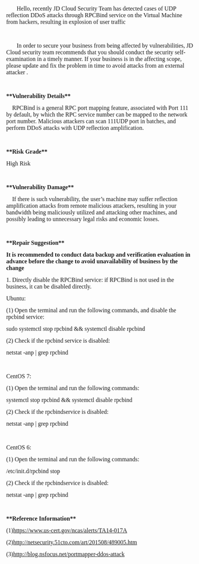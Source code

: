 <p style="text-indent: 28px"><span style="font-size: 16px; font-family: 微软雅黑,&#39;Microsoft YaHei&#39;;">Hello, recently JD Cloud Security Team has detected cases of UDP reflection DDoS attacks through RPCBind service on the Virtual Machine from hackers, resulting in explosion of user traffic</span>
</p>
<p><span style="font-size: 16px; font-family: 微软雅黑,&#39;Microsoft YaHei&#39;;">&nbsp;</span>
</p>
<p style="text-indent: 28px"><span style="font-size: 16px; font-family: 微软雅黑,&#39;Microsoft YaHei&#39;;">In order to secure your business from being affected by vulnerabilities, JD Cloud security team recommends that you should conduct the security self-examination in a timely manner. If your business is in the affecting scope, please update and fix the problem in time to avoid attacks from an external attacker</span>
<span style="font-size:16px;font-family:宋体">. </span>
</p>
<p><span style="font-size:16px;font-family:宋体">&nbsp;</span>
</p>
<p><span style="font-family: 微软雅黑,&#39;Microsoft YaHei&#39;;"><strong><span style="font-size: 16px;">**Vulnerability Details**</span>
</strong></span>
</p>
<p><span style="font-size: 16px; font-family: 微软雅黑,&#39;Microsoft YaHei&#39;;">&nbsp;&nbsp;&nbsp; RPCBind is a general RPC port mapping feature, associated with Port 111 by default, by which the RPC service number can be mapped to the network port number. Malicious attackers can scan 111UDP port in batches, and perform DDoS attacks with UDP reflection amplification. </span>
</p>
<p><span style="font-size: 16px; font-family: 微软雅黑,&#39;Microsoft YaHei&#39;;">&nbsp;</span>
</p>
<p><span style="font-family: 微软雅黑,&#39;Microsoft YaHei&#39;;"><strong><span style="font-size: 16px; font-family: 宋体;">**Risk Grade**</span>
</strong></span>
</p>
<p><span style="font-size: 16px; font-family: 微软雅黑,&#39;Microsoft YaHei&#39;;">High Risk</span>
</p>
<p><span style="font-size: 16px; font-family: 微软雅黑,&#39;Microsoft YaHei&#39;;">&nbsp;</span>
</p>
<p><span style="font-family: 微软雅黑,&#39; Microsoft YaHei&#39;;"><strong><span style="font-size: 16px; font-family: 宋体;">**Vulnerability Damage**</span>
</strong></span>
</p>
<p><span style="font-size: 16px; font-family: 微软雅黑,&#39;Microsoft YaHei&#39;;">&nbsp;&nbsp;&nbsp; If there is such vulnerability, the user’s machine may suffer reflection amplification attacks from remote malicious attackers, resulting in your bandwidth being maliciously utilized and attacking other machines, and possibly leading to unnecessary legal risks and economic losses. </span>
</p>
<p><span style="font-size: 16px; font-family: 微软雅黑,&#39;Microsoft YaHei&#39;;">&nbsp;</span>
</p>
<p><span style="font-family: 微软雅黑,&#39; Microsoft YaHei&#39;;"><strong><span style="font-size: 16px; font-family: 宋体;">**Repair Suggestion**</span>
</strong></span>
</p>
<p><span style="font-family: 微软雅黑,&#39;Microsoft YaHei&#39;;"><strong><span style="font-size: 16px; font-family: 宋体;">It is recommended to conduct data backup and verification evaluation in advance before the change to avoid unavailability of business by the change</span>
</strong></span>
</p>
<p><span style="font-size: 16px; font-family: 微软雅黑,&#39;Microsoft YaHei&#39;;">1. Directly disable the RPCBind service: if RPCBind is not used in the business, it can be disabled directly. </span>
</p>
<p><span style="font-size: 16px; font-family: 微软雅黑,&#39;Microsoft YaHei&#39;;">Ubuntu:</span>
</p>
<p><span style="font-size: 16px; font-family: 微软雅黑,&#39;Microsoft YaHei&#39;;">(1) Open the terminal and run the following commands, and disable the rpcbind service:</span>
</p>
<p><span style="font-size: 16px; font-family: 微软雅黑,&#39;Microsoft YaHei&#39;;">sudo systemctl stop rpcbind &amp;&amp; systemctl disable rpcbind</span>
</p>
<p><span style="font-size: 16px; font-family: 微软雅黑,&#39;Microsoft YaHei&#39;;">(2) Check if the rpcbind service is disabled:</span>
</p>
<p><span style="font-size: 16px; font-family: 微软雅黑,&#39;Microsoft YaHei&#39;;">netstat -anp | grep rpcbind</span>
</p>
<p><span style="font-size: 16px; font-family: 微软雅黑,&#39;Microsoft YaHei&#39;;">&nbsp;</span>
</p>
<p><span style="font-size: 16px; font-family: 微软雅黑,&#39;Microsoft YaHei&#39;;">CentOS 7:</span>
</p>
<p><span style="font-size: 16px; font-family: 微软雅黑,&#39;Microsoft YaHei&#39;;">(1) Open the terminal and run the following commands:</span>
</p>
<p><span style="font-size: 16px; font-family: 微软雅黑,&#39;Microsoft YaHei&#39;;">systemctl stop rpcbind &amp;&amp; systemctl disable rpcbind</span>
</p>
<p><span style="font-size: 16px; font-family: 微软雅黑,&#39;Microsoft YaHei&#39;;">(2) Check if the rpcbindservice is disabled:</span>
</p>
<p><span style="font-size: 16px; font-family: 微软雅黑,&#39;Microsoft YaHei&#39;;">netstat -anp | grep rpcbind</span>
</p>
<p><span style="font-size: 16px; font-family: 微软雅黑,&#39;Microsoft YaHei&#39;;">&nbsp;</span>
</p>
<p><span style="font-size: 16px; font-family: 微软雅黑,&#39;Microsoft YaHei&#39;;">CentOS 6:</span>
</p>
<p><span style="font-size: 16px; font-family: 微软雅黑,&#39;Microsoft YaHei&#39;;">(1) Open the terminal and run the following commands:</span>
</p>
<p><span style="font-size: 16px; font-family: 微软雅黑,&#39;Microsoft YaHei&#39;;">/etc/init.d/rpcbind stop</span>
</p>
<p><span style="font-size: 16px; font-family: 微软雅黑,&#39;Microsoft YaHei&#39;;">(2) Check if the rpcbindservice is disabled:</span>
</p>
<p><span style="font-size: 16px; font-family: 微软雅黑,&#39;Microsoft YaHei&#39;;">netstat -anp | grep rpcbind</span>
</p>
<p><span style="font-size: 16px; font-family: 微软雅黑,&#39;Microsoft YaHei&#39;;">&nbsp;</span>
</p>
<p><span style="font-family: 微软雅黑,&#39;Microsoft YaHei&#39;;"><strong><span style="font-size: 16px;">**Reference Information**</span>
</strong><strong><span style="font-size: 16px;"></span>
</strong></span>
</p>
<p><span style="font-size: 16px; font-family: 微软雅黑,&#39;Microsoft YaHei&#39;;">(1)<a href="https://www.us-cert.gov/ncas/alerts/TA14-017A" target="_blank" title="https://www.us-cert.gov/ncas/alerts/TA14-017A">https://www.us-cert.gov/ncas/alerts/TA14-017A</a></span>
</p>
<p><span style="font-size: 16px; font-family: 微软雅黑,&#39;Microsoft YaHei&#39;;">(2)<a href="http://netsecurity.51cto.com/art/201508/489005.htm" target="_blank" title="http://netsecurity.51cto.com/art/201508/489005.htm">http://netsecurity.51cto.com/art/201508/489005.htm</a></span>
</p>
<p><span style="font-size: 16px; font-family: 微软雅黑,&#39;Microsoft YaHei&#39;;">(3)<a href="http://blog.nsfocus.net/portmapper-ddos-attack" target="_blank" title="http://blog.nsfocus.net/portmapper-ddos-attack">http://blog.nsfocus.net/portmapper-ddos-attack</a></span>
</p>
<p><br/></p>
